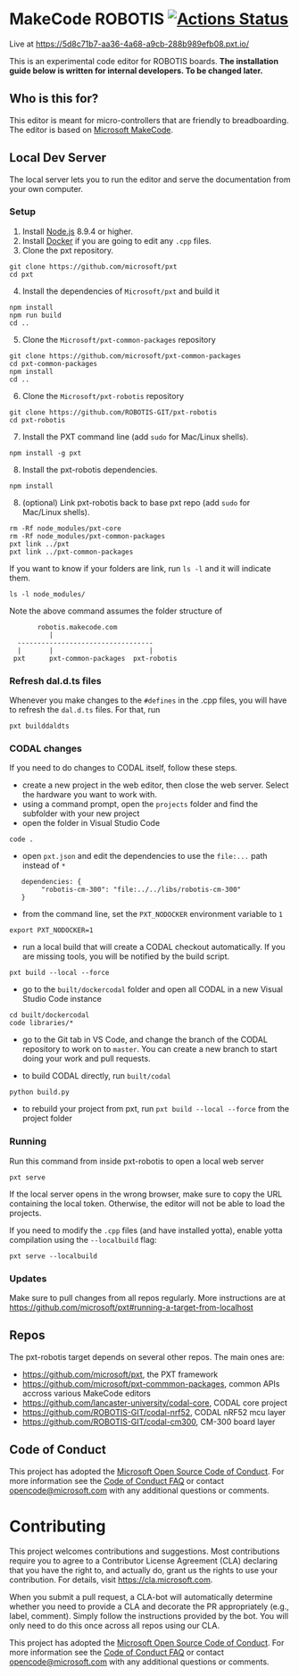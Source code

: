 # MakeCode ROBOTIS [![Actions Status](https://github.com/microsoft/pxt-robotis/workflows/pxt-buildtarget/badge.svg)](https://github.com/microsoft/pxt-robotis/actions)

Live at https://5d8c71b7-aa36-4a68-a9cb-288b989efb08.pxt.io/

This is an experimental code editor for ROBOTIS boards.
**The installation guide below is written for internal developers. To be changed later.**

## Who is this for?

This editor is meant for micro-controllers that are friendly to breadboarding. The editor is based on [Microsoft MakeCode](https://makecode.com).

## Local Dev Server

The local server lets you to run the editor and serve the documentation from your own computer.

### Setup

1. Install [Node.js](https://nodejs.org/) 8.9.4 or higher.
2. Install [Docker](https://www.docker.com/) if you are going to edit any `.cpp` files.
3. Clone the pxt repository.
```
git clone https://github.com/microsoft/pxt
cd pxt
```
4. Install the dependencies of ``Microsoft/pxt`` and build it
```
npm install
npm run build
cd ..
```
5. Clone the ``Microsoft/pxt-common-packages`` repository
```
git clone https://github.com/microsoft/pxt-common-packages
cd pxt-common-packages
npm install
cd ..
```
6. Clone the ``Microsoft/pxt-robotis`` repository
```
git clone https://github.com/ROBOTIS-GIT/pxt-robotis
cd pxt-robotis
```
7. Install the PXT command line (add `sudo` for Mac/Linux shells).
```
npm install -g pxt
```
8. Install the pxt-robotis dependencies.
```
npm install
```
8. (optional) Link pxt-robotis back to base pxt repo (add `sudo` for Mac/Linux shells).
```
rm -Rf node_modules/pxt-core
rm -Rf node_modules/pxt-common-packages
pxt link ../pxt
pxt link ../pxt-common-packages
```

If you want to know if your folders are link, run ``ls -l``
and it will indicate them.

```
ls -l node_modules/
```

Note the above command assumes the folder structure of   
```
       robotis.makecode.com
          |
  ----------------------------------
  |       |                        |
 pxt      pxt-common-packages  pxt-robotis
 ```

### Refresh dal.d.ts files

Whenever you make changes to the ``#defines`` in the .cpp files, you will have to refresh
the ``dal.d.ts`` files. For that, run

```
pxt builddaldts
```

### CODAL changes

If you need to do changes to CODAL itself, follow these steps.

* create a new project in the web editor, then close the web server. Select the hardware you want to work with.
* using a command prompt, open the ``projects`` folder and find the subfolder with your new project
* open the folder in Visual Studio Code
```
code .
```
* open ``pxt.json`` and edit the dependencies to use 
the ``file:...`` path instead of ``*``

```
   dependencies: {
        "robotis-cm-300": "file:../../libs/robotis-cm-300"
   }
```
* from the command line, set the ``PXT_NODOCKER`` environment variable to ``1``

```
export PXT_NODOCKER=1
```

* run a local build that will create a CODAL checkout automatically. 
If you are missing tools, you will be notified by the build script.

```
pxt build --local --force
```

* go to the ``built/dockercodal`` folder and open all CODAL in a new Visual Studio Code instance

```
cd built/dockercodal
code libraries/*
```

* go to the Git tab in VS Code, and change the branch of the CODAL repository to work on to ``master``. You can create a new branch to start doing your work and pull requests.

* to build CODAL directly, run ``built/codal``
```
python build.py
```

* to rebuild your project from pxt, run ``pxt build --local --force`` from the project folder

### Running

Run this command from inside pxt-robotis to open a local web server
```
pxt serve
```
If the local server opens in the wrong browser, make sure to copy the URL containing the local token. 
Otherwise, the editor will not be able to load the projects.

If you need to modify the `.cpp` files (and have installed yotta), enable yotta compilation using the `--localbuild` flag:
```
pxt serve --localbuild
```

### Updates

Make sure to pull changes from all repos regularly. More instructions are at https://github.com/microsoft/pxt#running-a-target-from-localhost

## Repos 

The pxt-robotis target depends on several other repos. The main ones are:
- https://github.com/microsoft/pxt, the PXT framework
- https://github.com/microsoft/pxt-commmon-packages, common APIs accross various MakeCode editors
- https://github.com/lancaster-university/codal-core, CODAL core project
- https://github.com/ROBOTIS-GIT/codal-nrf52, CODAL nRF52 mcu layer
- https://github.com/ROBOTIS-GIT/codal-cm300, CM-300 board layer

## Code of Conduct

This project has adopted the [Microsoft Open Source Code of Conduct](https://opensource.microsoft.com/codeofconduct/). For more information see the [Code of Conduct FAQ](https://opensource.microsoft.com/codeofconduct/faq/) or contact [opencode@microsoft.com](mailto:opencode@microsoft.com) with any additional questions or comments.

# Contributing

This project welcomes contributions and suggestions.  Most contributions require you to agree to a
Contributor License Agreement (CLA) declaring that you have the right to, and actually do, grant us
the rights to use your contribution. For details, visit https://cla.microsoft.com.

When you submit a pull request, a CLA-bot will automatically determine whether you need to provide
a CLA and decorate the PR appropriately (e.g., label, comment). Simply follow the instructions
provided by the bot. You will only need to do this once across all repos using our CLA.

This project has adopted the [Microsoft Open Source Code of Conduct](https://opensource.microsoft.com/codeofconduct/).
For more information see the [Code of Conduct FAQ](https://opensource.microsoft.com/codeofconduct/faq/) or
contact [opencode@microsoft.com](mailto:opencode@microsoft.com) with any additional questions or comments.
